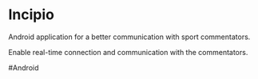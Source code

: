 # Incipio
Android application for a better communication with sport commentators.

Enable real-time connection and communication with the commentators.

#Android

